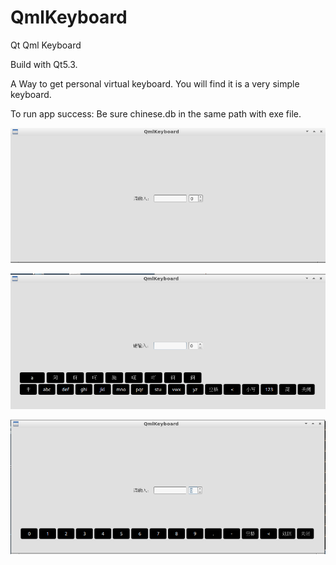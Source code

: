 # QmlKeyboard

Qt Qml Keyboard

Build with Qt5.3.

A Way to get personal virtual keyboard. 
You will find it is a very simple keyboard.

To run app success:  Be sure chinese.db in the same path with exe file.

![image](https://github.com/RobinsonSir/QmlKeyboard/raw/master/readme-screenshot/1.png)

![image](https://github.com/RobinsonSir/QmlKeyboard/raw/master/readme-screenshot/2.png)

![image](https://github.com/RobinsonSir/QmlKeyboard/raw/master/readme-screenshot/3.png)

